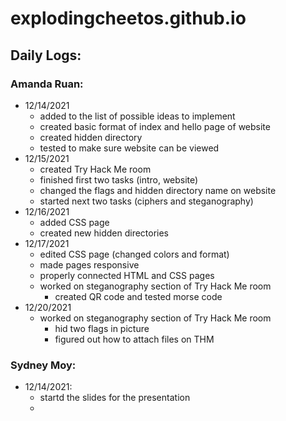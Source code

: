 # explodingcheetos.github.io

## Daily Logs:
### Amanda Ruan:
* 12/14/2021
  * added to the list of possible ideas to implement
  * created basic format of index and hello page of website
  * created hidden directory
  * tested to make sure website can be viewed
* 12/15/2021
  * created Try Hack Me room
  * finished first two tasks (intro, website)
  * changed the flags and hidden directory name on website
  * started next two tasks (ciphers and steganography)
* 12/16/2021
  * added CSS page
  * created new hidden directories
* 12/17/2021
  * edited CSS page (changed colors and format)
  * made pages responsive
  * properly connected HTML and CSS pages
  * worked on steganography section of Try Hack Me room
    * created QR code and tested morse code
* 12/20/2021
  * worked on steganography section of Try Hack Me room
    * hid two flags in picture
    * figured out how to attach files on THM
### Sydney Moy:
* 12/14/2021:
  * startd the slides for the presentation
  *
